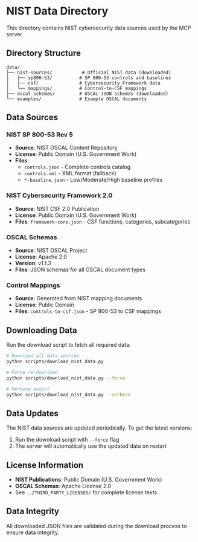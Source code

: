 # NIST Data Directory

This directory contains NIST cybersecurity data sources used by the MCP server.

## Directory Structure

```
data/
├── nist-sources/           # Official NIST data (downloaded)
│   ├── sp800-53/          # SP 800-53 controls and baselines
│   ├── csf/               # Cybersecurity Framework data
│   └── mappings/          # Control-to-CSF mappings
├── oscal-schemas/         # OSCAL JSON schemas (downloaded)
└── examples/              # Example OSCAL documents
```

## Data Sources

### NIST SP 800-53 Rev 5
- **Source**: NIST OSCAL Content Repository
- **License**: Public Domain (U.S. Government Work)
- **Files**: 
  - `controls.json` - Complete controls catalog
  - `controls.xml` - XML format (fallback)
  - `*-baseline.json` - Low/Moderate/High baseline profiles

### NIST Cybersecurity Framework 2.0
- **Source**: NIST CSF 2.0 Publication
- **License**: Public Domain (U.S. Government Work)
- **Files**: `framework-core.json` - CSF functions, categories, subcategories

### OSCAL Schemas
- **Source**: NIST OSCAL Project
- **License**: Apache 2.0
- **Version**: v1.1.3
- **Files**: JSON schemas for all OSCAL document types

### Control Mappings
- **Source**: Generated from NIST mapping documents
- **License**: Public Domain
- **Files**: `controls-to-csf.json` - SP 800-53 to CSF mappings

## Downloading Data

Run the download script to fetch all required data:

```bash
# Download all data sources
python scripts/download_nist_data.py

# Force re-download
python scripts/download_nist_data.py --force

# Verbose output
python scripts/download_nist_data.py --verbose
```

## Data Updates

The NIST data sources are updated periodically. To get the latest versions:

1. Run the download script with `--force` flag
2. The server will automatically use the updated data on restart

## License Information

- **NIST Publications**: Public Domain (U.S. Government Work)
- **OSCAL Schemas**: Apache License 2.0
- See `../THIRD_PARTY_LICENSES/` for complete license texts

## Data Integrity

All downloaded JSON files are validated during the download process to ensure data integrity.
